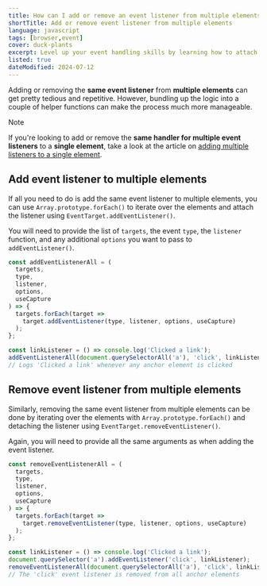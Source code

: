 ```yaml
---
title: How can I add or remove an event listener from multiple elements?
shortTitle: Add or remove event listener from multiple elements
language: javascript
tags: [browser,event]
cover: duck-plants
excerpt: Level up your event handling skills by learning how to attach or detach event listeners from multiple elements at once.
listed: true
dateModified: 2024-07-12
---
```


Adding or removing the **same event listener** from **multiple elements** can get pretty tedious and repetitive. However, bundling up the logic into a couple of helper functions can make the process much more manageable.

> [!NOTE]
>
> If you're looking to add or remove the **same handler for multiple event listeners** to a **single element**, take a look at the article on [adding multiple listeners to a single element](/js/s/add-remove-multiple-event-listeners-single-element).

## Add event listener to multiple elements

If all you need to do is add the same event listener to multiple elements, you can use `Array.prototype.forEach()` to iterate over the elements and attach the listener using `EventTarget.addEventListener()`.

You will need to provide the list of `targets`, the event `type`, the `listener` function, and any additional `options` you want to pass to `addEventListener()`.

```js
const addEventListenerAll = (
  targets,
  type,
  listener,
  options,
  useCapture
) => {
  targets.forEach(target =>
    target.addEventListener(type, listener, options, useCapture)
  );
};

const linkListener = () => console.log('Clicked a link');
addEventListenerAll(document.querySelectorAll('a'), 'click', linkListener);
// Logs 'Clicked a link' whenever any anchor element is clicked
```

## Remove event listener from multiple elements

Similarly, removing the same event listener from multiple elements can be done by iterating over the elements with `Array.prototype.forEach()` and detaching the listener using `EventTarget.removeEventListener()`.

Again, you will need to provide all the same arguments as when adding the event listener.

```js
const removeEventListenerAll = (
  targets,
  type,
  listener,
  options,
  useCapture
) => {
  targets.forEach(target =>
    target.removeEventListener(type, listener, options, useCapture)
  );
};

const linkListener = () => console.log('Clicked a link');
document.querySelector('a').addEventListener('click', linkListener);
removeEventListenerAll(document.querySelectorAll('a'), 'click', linkListener);
// The 'click' event listener is removed from all anchor elements
```
